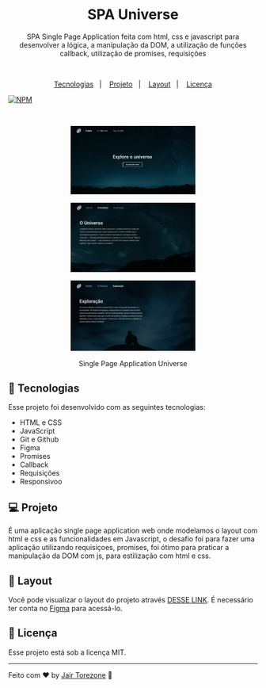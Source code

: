 # <h1 align="center"> SPA Universe </h1>

<p align="center">
 SPA Single Page Application feita com html, css e javascript para desenvolver a lógica, a manipulação da DOM, a utilização de funções callback, utilização de promises, requisições </p> <br/>

<p align="center">
  <a href="#-tecnologias">Tecnologias</a>&nbsp;&nbsp;&nbsp;|&nbsp;&nbsp;&nbsp;
  <a href="#-projeto">Projeto</a>&nbsp;&nbsp;&nbsp;|&nbsp;&nbsp;&nbsp;
  <a href="#-layout">Layout</a>&nbsp;&nbsp;&nbsp;|&nbsp;&nbsp;&nbsp;
  <a href="#memo-licença">Licença</a>
</p>

<!-- LICENSE MIT -->

[![NPM](https://img.shields.io/npm/l/react)](https://github.com/JairTorezone/spa-universe/blob/main/LICENSE)

<br>

<p align="center">
  <img alt="home" src="./assets/images/image1.JPG" width="50%">
</p>
<p align="center">
  <img alt="exploration" src="./assets/images/image2.JPG" width="50%">
</p>
<p align="center">
  <img alt="universe" src="./assets/images/image3.JPG" width="50%">
</p>
<p align="center"> Single Page Application Universe  </p>

## 🚀 Tecnologias

Esse projeto foi desenvolvido com as seguintes tecnologias:

- HTML e CSS
- JavaScript
- Git e Github
- Figma
- Promises
- Callback
- Requisições
- Responsivoo

## 💻 Projeto

É uma aplicação single page application web onde modelamos o layout com html e css e as funcionalidades em Javascript, o desafio foi para fazer uma aplicação utilizando requisiçoes, promises, foi ótimo para praticar a manipulação da DOM com js, para estilização com html e css.

## 🔖 Layout

Você pode visualizar o layout do projeto através [DESSE LINK](<https://www.figma.com/file/orY4eEdfcMj2KUeUrIDgNP/%5BDesafios-Explorer%5D-SPA-Universe-(Copy)?node-id=0%3A1&mode=dev>). É necessário ter conta no [Figma](https://figma.com) para acessá-lo.

## :memo: Licença

Esse projeto está sob a licença MIT.

---

Feito com ♥ by [Jair Torezone](https://www.linkedin.com/in/jair-torezone/) :wave:

